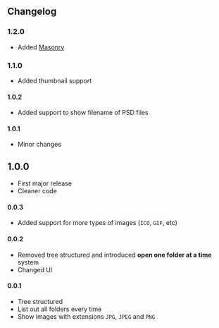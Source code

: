 ## Changelog

### 1.2.0
* Added [Masonry](https://masonry.desandro.com/)

### 1.1.0
* Added thumbnail support

#### 1.0.2
* Added support to show filename of PSD files

#### 1.0.1
* Minor changes

## 1.0.0
* First major release
* Cleaner code

#### 0.0.3
* Added support for more types of images (`ICO`, `GIF`, etc)

#### 0.0.2
* Removed tree structured and introduced **open one folder at a time** system
* Changed UI

#### 0.0.1
* Tree structured
* List out all folders every time
* Show images with extensions `JPG`, `JPEG` and `PNG`
